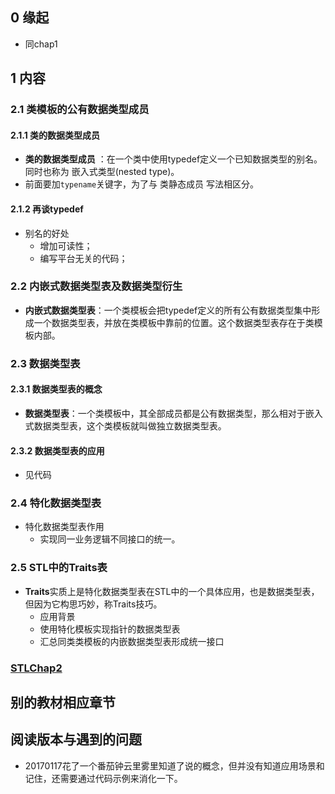 ## 0 缘起
+ 同chap1

## 1 内容
### 2.1 类模板的公有数据类型成员
#### 2.1.1 类的数据类型成员
+ **类的数据类型成员** ：在一个类中使用typedef定义一个已知数据类型的别名。 同时也称为 嵌入式类型(nested type)。
+ 前面要加`typename`关键字，为了与 类静态成员 写法相区分。

#### 2.1.2 再谈typedef
+ 别名的好处
	+ 增加可读性；
	+ 编写平台无关的代码；   

### 2.2 内嵌式数据类型表及数据类型衍生
+ **内嵌式数据类型表**：一个类模板会把typedef定义的所有公有数据类型集中形成一个数据类型表，并放在类模板中靠前的位置。这个数据类型表存在于类模板内部。

### 2.3 数据类型表
####  2.3.1 数据类型表的概念
+ **数据类型表**：一个类模板中，其全部成员都是公有数据类型，那么相对于嵌入式数据类型表，这个类模板就叫做独立数据类型表。

####  2.3.2 数据类型表的应用
+ 见代码

### 2.4 特化数据类型表
+ 特化数据类型表作用
	+ 实现同一业务逻辑不同接口的统一。 

### 2.5 STL中的Traits表
+ **Traits**实质上是特化数据类型表在STL中的一个具体应用，也是数据类型表，但因为它构思巧妙，称Traits技巧。
	+ 应用背景
	+ 使用特化模板实现指针的数据类型表
	+ 汇总同类类模板的内嵌数据类型表形成统一接口

### [STLChap2](https://coding.net/u/wolflion/p/Example/git/blob/master/STLChap2.cpp) 


##  别的教材相应章节

##  阅读版本与遇到的问题
+ 20170117花了一个番茄钟云里雾里知道了说的概念，但并没有知道应用场景和记住，还需要通过代码示例来消化一下。

